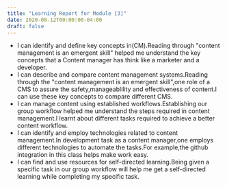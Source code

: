 ```yaml
---
title: "Learning Report for Module [3]"
date: 2020-08-12T00:00:00-04:00
draft: false
---
```


- I can identify and define key concepts in(CM).Reading through "content management is an emergent skill" helped me understand the key concepts that a Content manager has think like a  marketer and a developer.
- I can describe and compare content management systems.Reading through the "content management is an emergent skill",one role of a CMS to assure the safety,manageablility and effectiveness of content.I can use these key concepts to compare different CMS.
- I can manage content using established workflows.Establishing our group workflow helped me understand the steps required in content management.I learnt about different tasks required to achieve a better content workflow.
- I can identify and employ technologies related to content management.In development task as a content manager,one employs different technologies to automate the tasks.For example,the github integration in this class helps make work easy.
- I can find and use resources for self-directed learning.Being given a specific task in our group workflow will help me get a self-directed learning while completing my specific task.
